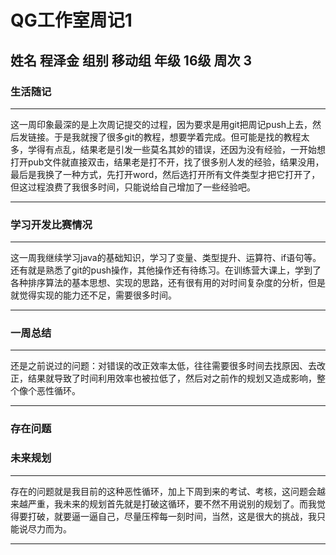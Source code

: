# QG工作室周记1
## 姓名 程泽金   组别 移动组   年级 16级   周次 3
### 生活随记

---

这一周印象最深的是上次周记提交的过程，因为要求是用git把周记push上去，然后发链接。于是我就搜了很多git的教程，想要学着完成。但可能是找的教程太多，学得有点乱，结果老是引发一些莫名其妙的错误，还因为没有经验，一开始想打开pub文件就直接双击，结果老是打不开，找了很多别人发的经验，结果没用，最后是我换了一种方式，先打开word，然后选打开所有文件类型才把它打开了，但这过程浪费了我很多时间，只能说给自己增加了一些经验吧。

---

### 学习开发比赛情况
---
这一周我继续学习java的基础知识，学习了变量、类型提升、运算符、if语句等。还有就是熟悉了git的push操作，其他操作还有待练习。在训练营大课上，学到了各种排序算法的基本思想、实现的思路，还有很有用的对时间复杂度的分析，但是就觉得实现的能力还不足，需要很多时间。

---

### 一周总结
---
还是之前说过的问题：对错误的改正效率太低，往往需要很多时间去找原因、去改正，结果就导致了时间利用效率也被拉低了，然后对之前作的规划又造成影响，整个像个恶性循环。

---
### 存在问题
### 未来规划

---
存在的问题就是我目前的这种恶性循环，加上下周到来的考试、考核，这问题会越来越严重，我未来的规划首先就是打破这循环，要不然不用说别的规划了。而我觉得要打破，就要逼一逼自己，尽量压榨每一刻时间，当然，这是很大的挑战，我只能说尽力而为。

---